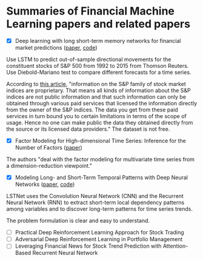 # Summaries of Financial Machine Learning papers and related papers

- [x] Deep learning with long short-term memory networks for financial market predictions ([paper](https://www.sciencedirect.com/science/article/abs/pii/S0377221717310652), [code](https://github.com/tqa236/LSTM_algo_trading))

Use LSTM to predict out-of-sample directional movements for the constituent stocks of S&P 500 from 1992 to 2015 from Thomson Reuters. Use Diebold-Mariano test to compare different forecasts for a time series.

According to [this article](http://www.daytradingbias.com/?p=110225), "information on the S&P family of stock market indices are proprietary. That means all kinds of information about the S&P indices are not public information and that such information can only be obtained through various paid services that licensed the information directly from the owner of the S&P indices. The data you get from these paid services in turn bound you to certain limitations in terms of the scope of usage. Hence no one can make public the data they obtained directly from the source or its licensed data providers." The dataset is not free.

- [x] Factor Modeling for High-dimensional Time Series: Inference for the Number of Factors ([paper](https://projecteuclid.org/euclid.aos/1337268209))

The authors "deal with the factor modeling for multivariate time series from a dimension-reduction viewpoint."

- [x] Modeling Long- and Short-Term Temporal Patterns with Deep Neural Networks ([paper](https://arxiv.org/abs/1703.07015), [code](https://github.com/laiguokun/LSTNet))

LSTNet uses the Convolution Neural Network (CNN) and the Recurrent Neural Network (RNN) to extract short-term local dependency patterns among variables and to discover long-term patterns for time series trends.

The problem formulation is clear and easy to understand.

- [ ] Practical Deep Reinforcement Learning Approach for Stock Trading
- [ ] Adversarial Deep Reinforcement Learning in Portfolio Management
- [ ] Leveraging Financial News for Stock Trend Prediction with Attention-Based Recurrent Neural Network
